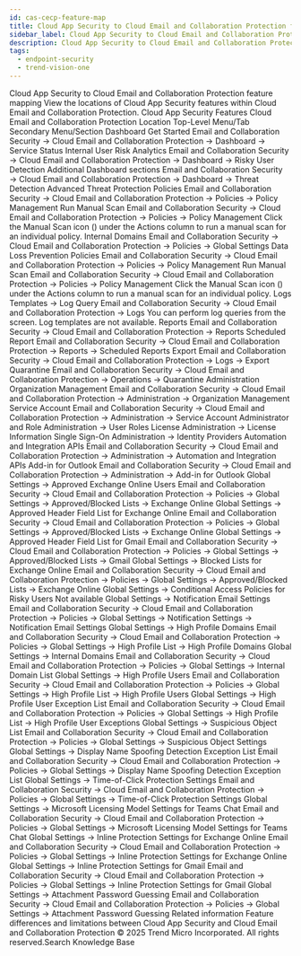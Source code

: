 ```yaml
---
id: cas-cecp-feature-map
title: Cloud App Security to Cloud Email and Collaboration Protection feature mapping
sidebar_label: Cloud App Security to Cloud Email and Collaboration Protection feature mapping
description: Cloud App Security to Cloud Email and Collaboration Protection feature mapping
tags:
  - endpoint-security
  - trend-vision-one
---
```


 Cloud App Security to Cloud Email and Collaboration Protection feature mapping View the locations of Cloud App Security features within Cloud Email and Collaboration Protection. Cloud App Security Features Cloud Email and Collaboration Protection Location Top-Level Menu/Tab Secondary Menu/Section Dashboard Get Started Email and Collaboration Security → Cloud Email and Collaboration Protection → Dashboard → Service Status Internal User Risk Analytics Email and Collaboration Security → Cloud Email and Collaboration Protection → Dashboard → Risky User Detection Additional Dashboard sections Email and Collaboration Security → Cloud Email and Collaboration Protection → Dashboard → Threat Detection Advanced Threat Protection Policies Email and Collaboration Security → Cloud Email and Collaboration Protection → Policies → Policy Management Run Manual Scan Email and Collaboration Security → Cloud Email and Collaboration Protection → Policies → Policy Management Click the Manual Scan icon () under the Actions column to run a manual scan for an individual policy. Internal Domains Email and Collaboration Security → Cloud Email and Collaboration Protection → Policies → Global Settings Data Loss Prevention Policies Email and Collaboration Security → Cloud Email and Collaboration Protection → Policies → Policy Management Run Manual Scan Email and Collaboration Security → Cloud Email and Collaboration Protection → Policies → Policy Management Click the Manual Scan icon () under the Actions column to run a manual scan for an individual policy. Logs Templates → Log Query Email and Collaboration Security → Cloud Email and Collaboration Protection → Logs You can perform log queries from the screen. Log templates are not available. Reports Email and Collaboration Security → Cloud Email and Collaboration Protection → Reports Scheduled Report Email and Collaboration Security → Cloud Email and Collaboration Protection → Reports → Scheduled Reports Export Email and Collaboration Security → Cloud Email and Collaboration Protection → Logs → Export Quarantine Email and Collaboration Security → Cloud Email and Collaboration Protection → Operations → Quarantine Administration Organization Management Email and Collaboration Security → Cloud Email and Collaboration Protection → Administration → Organization Management Service Account Email and Collaboration Security → Cloud Email and Collaboration Protection → Administration → Service Account Administrator and Role Administration → User Roles License Administration → License Information Single Sign-On Administration → Identity Providers Automation and Integration APIs Email and Collaboration Security → Cloud Email and Collaboration Protection → Administration → Automation and Integration APIs Add-in for Outlook Email and Collaboration Security → Cloud Email and Collaboration Protection → Administration → Add-in for Outlook Global Settings → Approved Exchange Online Users Email and Collaboration Security → Cloud Email and Collaboration Protection → Policies → Global Settings → Approved/Blocked Lists → Exchange Online Global Settings → Approved Header Field List for Exchange Online Email and Collaboration Security → Cloud Email and Collaboration Protection → Policies → Global Settings → Approved/Blocked Lists → Exchange Online Global Settings → Approved Header Field List for Gmail Email and Collaboration Security → Cloud Email and Collaboration Protection → Policies → Global Settings → Approved/Blocked Lists → Gmail Global Settings → Blocked Lists for Exchange Online Email and Collaboration Security → Cloud Email and Collaboration Protection → Policies → Global Settings → Approved/Blocked Lists → Exchange Online Global Settings → Conditional Access Policies for Risky Users Not available Global Settings → Notification Email Settings Email and Collaboration Security → Cloud Email and Collaboration Protection → Policies → Global Settings → Notification Settings → Notification Email Settings Global Settings → High Profile Domains Email and Collaboration Security → Cloud Email and Collaboration Protection → Policies → Global Settings → High Profile List → High Profile Domains Global Settings → Internal Domains Email and Collaboration Security → Cloud Email and Collaboration Protection → Policies → Global Settings → Internal Domain List Global Settings → High Profile Users Email and Collaboration Security → Cloud Email and Collaboration Protection → Policies → Global Settings → High Profile List → High Profile Users Global Settings → High Profile User Exception List Email and Collaboration Security → Cloud Email and Collaboration Protection → Policies → Global Settings → High Profile List → High Profile User Exceptions Global Settings → Suspicious Object List Email and Collaboration Security → Cloud Email and Collaboration Protection → Policies → Global Settings → Suspicious Object Settings Global Settings → Display Name Spoofing Detection Exception List Email and Collaboration Security → Cloud Email and Collaboration Protection → Policies → Global Settings → Display Name Spoofing Detection Exception List Global Settings → Time-of-Click Protection Settings Email and Collaboration Security → Cloud Email and Collaboration Protection → Policies → Global Settings → Time-of-Click Protection Settings Global Settings → Microsoft Licensing Model Settings for Teams Chat Email and Collaboration Security → Cloud Email and Collaboration Protection → Policies → Global Settings → Microsoft Licensing Model Settings for Teams Chat Global Settings → Inline Protection Settings for Exchange Online Email and Collaboration Security → Cloud Email and Collaboration Protection → Policies → Global Settings → Inline Protection Settings for Exchange Online Global Settings → Inline Protection Settings for Gmail Email and Collaboration Security → Cloud Email and Collaboration Protection → Policies → Global Settings → Inline Protection Settings for Gmail Global Settings → Attachment Password Guessing Email and Collaboration Security → Cloud Email and Collaboration Protection → Policies → Global Settings → Attachment Password Guessing Related information Feature differences and limitations between Cloud App Security and Cloud Email and Collaboration Protection © 2025 Trend Micro Incorporated. All rights reserved.Search Knowledge Base